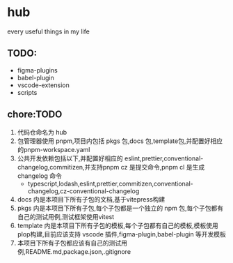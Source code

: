 # hub
every useful things in my life

## TODO:
- figma-plugins
- babel-plugin
- vscode-extension
- scripts


## chore:TODO
1. 代码仓命名为 hub
2. 包管理器使用 pnpm,项目内包括 pkgs 包,docs 包,template包,并配置好相应的pnpm-workspace.yaml
3. 公共开发依赖包括以下,并配置好相应的 eslint,prettier,conventional-changelog,commitizen,并支持pnpm cz 是提交命令,pnpm cl 是生成 changelog 命令
    - typescript,lodash,eslint,prettier,commitizen,conventional-changelog,cz-conventional-changelog
4. docs 内是本项目下所有子包的文档,基于vitepress构建
5. pkgs 内是本项目下所有子包,每个子包都是一个独立的 npm 包,每个子包都有自己的测试用例,测试框架使用vitest
6. template 内是本项目下所有子包的模板,每个子包都有自己的模板,模板使用plop构建,目前应该支持 vscode 插件,figma-plugin,babel-plugin 等开发模板
7. 本项目下所有子包都应该有自己的测试用例,README.md,package.json,.gitignore